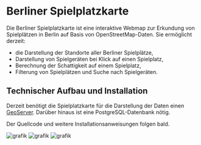 # Berliner Spielplatzkarte
Die Berliner Spielplatzkarte ist eine interaktive Webmap zur Erkundung von Spielplätzen in Berlin auf Basis von OpenStreetMap-Daten. Sie ermöglicht derzeit:
- die Darstellung der Standorte aller Berliner Spielplätze,
- Darstellung von Spielgeräten bei Klick auf einen Spielplatz,
- Berechnung der Schattigkeit auf einem Spielplatz,
- Filterung von Spielplätzen und Suche nach Spielgeräten.

## Technischer Aufbau und Installation
Derzeit benötigt die Spielplatzkarte für die Darstellung der Daten einen [GeoServer](https://geoserver.org/). Darüber hinaus ist eine PostgreSQL-Datenbank nötig.

Der Quellcode und weitere Installationsanweisungen folgen bald.

![grafik](https://github.com/SupaplexOSM/spielplatzkarte/assets/66696066/60fd5098-f795-42ad-bc82-7e8d7d4a5bd2)
![grafik](https://github.com/SupaplexOSM/spielplatzkarte/assets/66696066/da207a7f-398a-4feb-977c-6206ac91281d)
![grafik](https://github.com/SupaplexOSM/spielplatzkarte/assets/66696066/8129ec64-84f8-45c0-b98a-d27eaf9b7e99)
